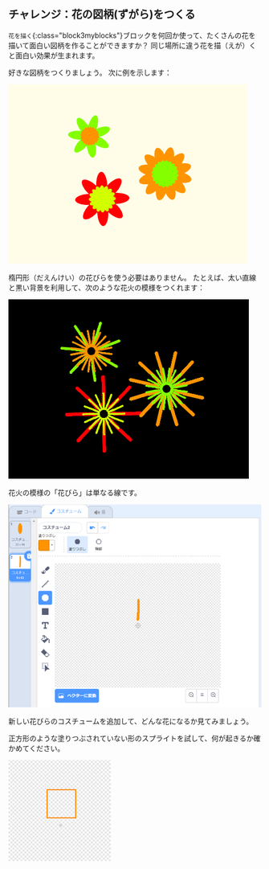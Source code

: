 ## チャレンジ：花の図柄(ずがら)をつくる

`花を描く`{:class="block3myblocks"}ブロックを何回か使って、たくさんの花を描いて面白い図柄を作ることができますか？ 同じ場所に違う花を描（えが）くと面白い効果が生まれます。

好きな図柄をつくりましょう。 次に例を示します：

![スクリーンショット](images/flower-three.png)

楕円形（だえんけい）の花びらを使う必要はありません。 たとえば、太い直線と黒い背景を利用して、次のような花火の模様をつくれます：

![スクリーンショット](images/flower-fireworks.png)

花火の模様の「花びら」は単なる線です。

![スクリーンショット](images/flower-firework-petal.png)

新しい花びらのコスチュームを追加して、どんな花になるか見てみましょう。

正方形のような塗りつぶされていない形のスプライトを試して、何が起きるか確かめてください。

![スクリーンショット](images/flower-square-petal.png)